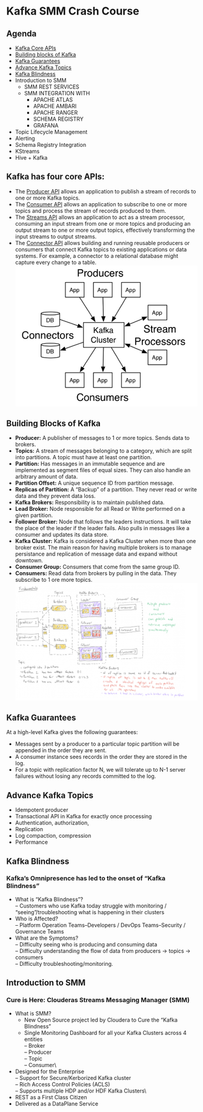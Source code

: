 # Kafka SMM Crash Course
## Agenda
- [Kafka Core APIs](https://github.com/purn1mak/Kafka-SMM-CrashCourse/blob/master/README.md#kafka-has-four-core-apis)
- [Building blocks of Kafka](https://github.com/purn1mak/Kafka-SMM-CrashCourse/blob/master/README.md#building-blocks-of-kafka)
- [Kafka Guarantees](https://github.com/purn1mak/Kafka-SMM-CrashCourse/blob/master/README.md#kafka-guarantees)
- [Advance Kafka Topics](https://github.com/purn1mak/Kafka-SMM-CrashCourse/blob/master/README.md#advance-kafka-topics)
- [Kafka Blindness](https://github.com/purn1mak/Kafka-SMM-CrashCourse/blob/master/README.md#kafka-blindness)
- Introduction to SMM
  - SMM REST SERVICES
  - SMM INTEGRATION WITH 
    - APACHE ATLAS
    - APACHE AMBARI
    - APACHE RANGER
    - SCHEMA REGISTRY
    - GRAFANA
- Topic Lifecycle Management
- Alerting
- Schema Registry Integration
- KStreams
- Hive + Kafka

## Kafka has four core APIs:

- The [Producer API](https://kafka.apache.org/documentation.html#producerapi) allows an application to publish a stream of records to one or more Kafka topics.
- The [Consumer API](https://kafka.apache.org/documentation.html#consumerapi) allows an application to subscribe to one or more topics and process the stream of records produced to them.
- The [Streams API](https://kafka.apache.org/documentation/streams/) allows an application to act as a stream processor, consuming an input stream from one or more topics and producing an output stream to one or more output topics, effectively transforming the input streams to output streams.
- The [Connector API](https://kafka.apache.org/documentation.html#connect) allows building and running reusable producers or consumers that connect Kafka topics to existing applications or data systems. For example, a connector to a relational database might capture every change to a table.
![Image](https://github.com/purn1mak/Kafka-SMM-CrashCourse/blob/master/KafkaBasic.png)


## **Building Blocks of Kafka**
- **Producer:** A publisher of messages to 1 or more topics. Sends data to brokers.
- **Topics:** A stream of messages belonging to a category, which are split into partitions. A topic must have at least one partition.
- **Partition:** Has messages in an immutable sequence and are implemented as segment files of equal sizes. They can also handle an arbitrary amount of data.
- **Partition Offset:** A unique sequence ID from partition message.
- **Replicas of Partition:** A “Backup” of a partition. They never read or write data and they prevent data loss.
- **Kafka Brokers:** Responsibility is to maintain published data.
- **Lead Broker:** Node responsible for all Read or Write performed on a given partition.
- **Follower Broker:** Node that follows the leaders instructions. It will take the place of the leader if the leader fails. Also pulls in messages like a consumer and updates its data store.
- **Kafka Cluster:** Kafka is considered a Kafka Cluster when more than one broker exist. The main reason for having multiple brokers is to manage persistance and replication of message data and expand without downtown.
- **Consumer Group:** Consumers that come from the same group ID.
- **Consumers:** Read data from brokers by pulling in the data. They subscribe to 1 ore more topics.
![Image](https://github.com/purn1mak/Kafka-SMM-CrashCourse/blob/master/KafkaWhiteBoarding.png)

## Kafka Guarantees
At a high-level Kafka gives the following guarantees:

- Messages sent by a producer to a particular topic partition will be appended in the order they are sent. 
- A consumer instance sees records in the order they are stored in the log.
- For a topic with replication factor N, we will tolerate up to N-1 server failures without losing any records committed to the log.

## Advance Kafka Topics
- Idempotent producer
- Transactional API in Kafka for exactly once processing
- Authentication, authorization, 
- Replication
- Log compaction, compression
- Performance

## Kafka Blindness
### Kafka’s Omnipresence has led to the onset of “Kafka Blindness” 
- What is “Kafka Blindness”?\
  – Customers who use Kafka today struggle with monitoring / “seeing”/troubleshooting what is happening in their clusters
- Who is Affected?\
  –  Platform Operation Teams–Developers / DevOps Teams–Security / Governance Teams
- What are the Symptoms?\
  –  Difficulty seeing who is producing and consuming data\
  –  Difficulty understanding the flow of data from producers -> topics -> consumers\
  –  Difficulty troubleshooting/monitoring.

## Introduction to SMM
### Cure is Here: Clouderas Streams Messaging Manager (SMM)
- What is SMM?
  - New Open Source  project led by Cloudera to Cure the “Kafka Blindness”
  - Single Monitoring Dashboard for all your Kafka Clusters across 4 entities\
    – Broker\
    – Producer\
    – Topic\
    – Consumer\
- Designed for the Enterprise\
  – Support for Secure/Kerborized Kafka cluster\
  – Rich Access Control Policies (ACLS)\
  – Supports multiple HDP and/or HDF Kafka Clusters\
- REST as a First Class Citizen
- Delivered as a DataPlane Service

